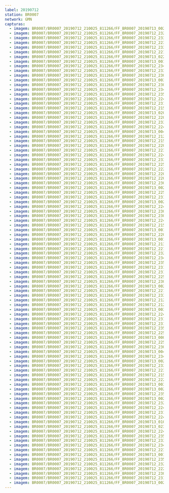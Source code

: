 ```yaml
---
label: 20190712
station: BR0007
network: GMN
capturas:
  - imagem: BR0007/BR0007_20190712_210025_811266/FF_BR0007_20190713_002429_011_0185344.fits_maxpixel.jpg
  - imagem: BR0007/BR0007_20190712_210025_811266/FF_BR0007_20190712_232911_320_0134144.fits_maxpixel.jpg
  - imagem: BR0007/BR0007_20190712_210025_811266/FF_BR0007_20190712_233139_697_0136448.fits_maxpixel.jpg
  - imagem: BR0007/BR0007_20190712_210025_811266/FF_BR0007_20190712_223812_796_0087296.fits_maxpixel.jpg
  - imagem: BR0007/BR0007_20190712_210025_811266/FF_BR0007_20190712_233106_003_0135936.fits_maxpixel.jpg
  - imagem: BR0007/BR0007_20190712_210025_811266/FF_BR0007_20190712_221925_509_0070656.fits_maxpixel.jpg
  - imagem: BR0007/BR0007_20190712_210025_811266/FF_BR0007_20190713_022508_277_0295168.fits_maxpixel.jpg
  - imagem: BR0007/BR0007_20190712_210025_811266/FF_BR0007_20190713_001239_175_0174336.fits_maxpixel.jpg
  - imagem: BR0007/BR0007_20190712_210025_811266/FF_BR0007_20190712_234815_628_0151808.fits_maxpixel.jpg
  - imagem: BR0007/BR0007_20190712_210025_811266/FF_BR0007_20190712_233857_501_0143360.fits_maxpixel.jpg
  - imagem: BR0007/BR0007_20190712_210025_811266/FF_BR0007_20190712_230725_560_0113920.fits_maxpixel.jpg
  - imagem: BR0007/BR0007_20190712_210025_811266/FF_BR0007_20190713_003833_311_0198400.fits_maxpixel.jpg
  - imagem: BR0007/BR0007_20190712_210025_811266/FF_BR0007_20190712_230258_952_0109824.fits_maxpixel.jpg
  - imagem: BR0007/BR0007_20190712_210025_811266/FF_BR0007_20190712_234524_455_0149248.fits_maxpixel.jpg
  - imagem: BR0007/BR0007_20190712_210025_811266/FF_BR0007_20190712_235813_607_0161280.fits_maxpixel.jpg
  - imagem: BR0007/BR0007_20190712_210025_811266/FF_BR0007_20190712_224258_735_0091648.fits_maxpixel.jpg
  - imagem: BR0007/BR0007_20190712_210025_811266/FF_BR0007_20190712_231430_692_0120320.fits_maxpixel.jpg
  - imagem: BR0007/BR0007_20190712_210025_811266/FF_BR0007_20190712_215901_530_0052480.fits_maxpixel.jpg
  - imagem: BR0007/BR0007_20190712_210025_811266/FF_BR0007_20190713_020419_951_0276480.fits_maxpixel.jpg
  - imagem: BR0007/BR0007_20190712_210025_811266/FF_BR0007_20190712_220833_796_0060928.fits_maxpixel.jpg
  - imagem: BR0007/BR0007_20190712_210025_811266/FF_BR0007_20190712_233532_851_0140032.fits_maxpixel.jpg
  - imagem: BR0007/BR0007_20190712_210025_811266/FF_BR0007_20190712_224120_430_0090112.fits_maxpixel.jpg
  - imagem: BR0007/BR0007_20190712_210025_811266/FF_BR0007_20190713_004224_715_0201984.fits_maxpixel.jpg
  - imagem: BR0007/BR0007_20190712_210025_811266/FF_BR0007_20190712_212801_975_0024320.fits_maxpixel.jpg
  - imagem: BR0007/BR0007_20190712_210025_811266/FF_BR0007_20190712_215104_604_0045056.fits_maxpixel.jpg
  - imagem: BR0007/BR0007_20190712_210025_811266/FF_BR0007_20190712_220030_002_0053760.fits_maxpixel.jpg
  - imagem: BR0007/BR0007_20190712_210025_811266/FF_BR0007_20190712_223739_670_0086784.fits_maxpixel.jpg
  - imagem: BR0007/BR0007_20190712_210025_811266/FF_BR0007_20190712_224923_964_0097536.fits_maxpixel.jpg
  - imagem: BR0007/BR0007_20190712_210025_811266/FF_BR0007_20190712_233720_692_0141824.fits_maxpixel.jpg
  - imagem: BR0007/BR0007_20190712_210025_811266/FF_BR0007_20190712_225741_327_0105216.fits_maxpixel.jpg
  - imagem: BR0007/BR0007_20190712_210025_811266/FF_BR0007_20190712_222107_144_0072192.fits_maxpixel.jpg
  - imagem: BR0007/BR0007_20190712_210025_811266/FF_BR0007_20190712_220522_828_0058112.fits_maxpixel.jpg
  - imagem: BR0007/BR0007_20190712_210025_811266/FF_BR0007_20190712_220700_004_0059648.fits_maxpixel.jpg
  - imagem: BR0007/BR0007_20190712_210025_811266/FF_BR0007_20190712_230241_429_0109568.fits_maxpixel.jpg
  - imagem: BR0007/BR0007_20190712_210025_811266/FF_BR0007_20190713_002322_903_0184320.fits_maxpixel.jpg
  - imagem: BR0007/BR0007_20190712_210025_811266/FF_BR0007_20190712_225829_021_0105984.fits_maxpixel.jpg
  - imagem: BR0007/BR0007_20190712_210025_811266/FF_BR0007_20190712_231155_021_0118016.fits_maxpixel.jpg
  - imagem: BR0007/BR0007_20190712_210025_811266/FF_BR0007_20190713_002042_189_0181760.fits_maxpixel.jpg
  - imagem: BR0007/BR0007_20190712_210025_811266/FF_BR0007_20190712_224854_613_0097024.fits_maxpixel.jpg
  - imagem: BR0007/BR0007_20190712_210025_811266/FF_BR0007_20190712_230711_390_0113664.fits_maxpixel.jpg
  - imagem: BR0007/BR0007_20190712_210025_811266/FF_BR0007_20190712_230152_196_0108800.fits_maxpixel.jpg
  - imagem: BR0007/BR0007_20190712_210025_811266/FF_BR0007_20190712_224428_003_0092928.fits_maxpixel.jpg
  - imagem: BR0007/BR0007_20190712_210025_811266/FF_BR0007_20190712_215611_770_0049920.fits_maxpixel.jpg
  - imagem: BR0007/BR0007_20190712_210025_811266/FF_BR0007_20190713_001420_933_0175872.fits_maxpixel.jpg
  - imagem: BR0007/BR0007_20190712_210025_811266/FF_BR0007_20190712_220447_962_0057600.fits_maxpixel.jpg
  - imagem: BR0007/BR0007_20190712_210025_811266/FF_BR0007_20190713_001308_869_0174848.fits_maxpixel.jpg
  - imagem: BR0007/BR0007_20190712_210025_811266/FF_BR0007_20190712_213901_095_0034304.fits_maxpixel.jpg
  - imagem: BR0007/BR0007_20190712_210025_811266/FF_BR0007_20190712_221254_005_0064768.fits_maxpixel.jpg
  - imagem: BR0007/BR0007_20190712_210025_811266/FF_BR0007_20190712_232841_519_0133632.fits_maxpixel.jpg
  - imagem: BR0007/BR0007_20190712_210025_811266/FF_BR0007_20190712_234152_609_0145920.fits_maxpixel.jpg
  - imagem: BR0007/BR0007_20190712_210025_811266/FF_BR0007_20190712_235849_063_0161792.fits_maxpixel.jpg
  - imagem: BR0007/BR0007_20190712_210025_811266/FF_BR0007_20190712_231410_848_0120064.fits_maxpixel.jpg
  - imagem: BR0007/BR0007_20190712_210025_811266/FF_BR0007_20190712_231049_325_0116992.fits_maxpixel.jpg
  - imagem: BR0007/BR0007_20190712_210025_811266/FF_BR0007_20190712_225304_510_0100864.fits_maxpixel.jpg
  - imagem: BR0007/BR0007_20190712_210025_811266/FF_BR0007_20190712_230223_163_0109312.fits_maxpixel.jpg
  - imagem: BR0007/BR0007_20190712_210025_811266/FF_BR0007_20190713_002918_079_0189952.fits_maxpixel.jpg
  - imagem: BR0007/BR0007_20190712_210025_811266/FF_BR0007_20190712_221835_383_0069888.fits_maxpixel.jpg
  - imagem: BR0007/BR0007_20190712_210025_811266/FF_BR0007_20190712_233458_130_0139520.fits_maxpixel.jpg
  - imagem: BR0007/BR0007_20190712_210025_811266/FF_BR0007_20190712_212603_291_0022528.fits_maxpixel.jpg
  - imagem: BR0007/BR0007_20190712_210025_811266/FF_BR0007_20190712_212527_231_0022016.fits_maxpixel.jpg
  - imagem: BR0007/BR0007_20190712_210025_811266/FF_BR0007_20190713_003131_021_0192000.fits_maxpixel.jpg
  - imagem: BR0007/BR0007_20190712_210025_811266/FF_BR0007_20190712_224316_344_0091904.fits_maxpixel.jpg
  - imagem: BR0007/BR0007_20190712_210025_811266/FF_BR0007_20190712_231122_054_0117504.fits_maxpixel.jpg
  - imagem: BR0007/BR0007_20190712_210025_811266/FF_BR0007_20190712_231523_512_0121088.fits_maxpixel.jpg
  - imagem: BR0007/BR0007_20190712_210025_811266/FF_BR0007_20190712_235334_945_0156928.fits_maxpixel.jpg
  - imagem: BR0007/BR0007_20190712_210025_811266/FF_BR0007_20190712_225030_552_0098560.fits_maxpixel.jpg
  - imagem: BR0007/BR0007_20190712_210025_811266/FF_BR0007_20190713_000904_908_0171008.fits_maxpixel.jpg
  - imagem: BR0007/BR0007_20190712_210025_811266/FF_BR0007_20190712_225048_270_0098816.fits_maxpixel.jpg
  - imagem: BR0007/BR0007_20190712_210025_811266/FF_BR0007_20190712_230452_850_0111616.fits_maxpixel.jpg
  - imagem: BR0007/BR0007_20190712_210025_811266/FF_BR0007_20190713_004603_184_0205312.fits_maxpixel.jpg
  - imagem: BR0007/BR0007_20190712_210025_811266/FF_BR0007_20190712_234438_329_0148480.fits_maxpixel.jpg
  - imagem: BR0007/BR0007_20190712_210025_811266/FF_BR0007_20190713_002531_671_0186368.fits_maxpixel.jpg
  - imagem: BR0007/BR0007_20190712_210025_811266/FF_BR0007_20190712_233649_172_0141312.fits_maxpixel.jpg
  - imagem: BR0007/BR0007_20190712_210025_811266/FF_BR0007_20190712_223917_053_0088320.fits_maxpixel.jpg
  - imagem: BR0007/BR0007_20190712_210025_811266/FF_BR0007_20190712_215814_169_0051712.fits_maxpixel.jpg
  - imagem: BR0007/BR0007_20190712_210025_811266/FF_BR0007_20190712_222449_162_0075264.fits_maxpixel.jpg
  - imagem: BR0007/BR0007_20190712_210025_811266/FF_BR0007_20190713_003555_841_0196096.fits_maxpixel.jpg
  - imagem: BR0007/BR0007_20190712_210025_811266/FF_BR0007_20190713_002616_329_0187136.fits_maxpixel.jpg
  - imagem: BR0007/BR0007_20190712_210025_811266/FF_BR0007_20190712_235318_588_0156672.fits_maxpixel.jpg
  - imagem: BR0007/BR0007_20190712_210025_811266/FF_BR0007_20190713_002231_435_0183552.fits_maxpixel.jpg
  - imagem: BR0007/BR0007_20190712_210025_811266/FF_BR0007_20190712_232511_608_0130304.fits_maxpixel.jpg
  - imagem: BR0007/BR0007_20190712_210025_811266/FF_BR0007_20190712_224907_819_0097280.fits_maxpixel.jpg
  - imagem: BR0007/BR0007_20190712_210025_811266/FF_BR0007_20190712_231635_632_0122112.fits_maxpixel.jpg
  - imagem: BR0007/BR0007_20190712_210025_811266/FF_BR0007_20190712_224707_031_0095488.fits_maxpixel.jpg
  - imagem: BR0007/BR0007_20190712_210025_811266/FF_BR0007_20190713_010331_058_0220928.fits_maxpixel.jpg
  - imagem: BR0007/BR0007_20190712_210025_811266/FF_BR0007_20190713_023155_060_0301312.fits_maxpixel.jpg
  - imagem: BR0007/BR0007_20190712_210025_811266/FF_BR0007_20190712_224726_230_0095744.fits_maxpixel.jpg
  - imagem: BR0007/BR0007_20190712_210025_811266/FF_BR0007_20190712_235758_179_0161024.fits_maxpixel.jpg
  - imagem: BR0007/BR0007_20190712_210025_811266/FF_BR0007_20190712_233230_880_0137216.fits_maxpixel.jpg
  - imagem: BR0007/BR0007_20190712_210025_811266/FF_BR0007_20190712_234936_832_0153088.fits_maxpixel.jpg
  - imagem: BR0007/BR0007_20190712_210025_811266/FF_BR0007_20190712_223827_376_0087552.fits_maxpixel.jpg
  - imagem: BR0007/BR0007_20190712_210025_811266/FF_BR0007_20190713_001510_862_0176640.fits_maxpixel.jpg
  - imagem: BR0007/BR0007_20190712_210025_811266/FF_BR0007_20190712_235007_369_0153600.fits_maxpixel.jpg
  - imagem: BR0007/BR0007_20190712_210025_811266/FF_BR0007_20190712_232319_616_0128512.fits_maxpixel.jpg
  - imagem: BR0007/BR0007_20190712_210025_811266/FF_BR0007_20190712_222753_708_0077824.fits_maxpixel.jpg
  - imagem: BR0007/BR0007_20190712_210025_811266/FF_BR0007_20190712_230435_577_0111360.fits_maxpixel.jpg
  - imagem: BR0007/BR0007_20190712_210025_811266/FF_BR0007_20190712_231542_417_0121344.fits_maxpixel.jpg
  - imagem: BR0007/BR0007_20190712_210025_811266/FF_BR0007_20190713_002338_292_0184576.fits_maxpixel.jpg
---
```

